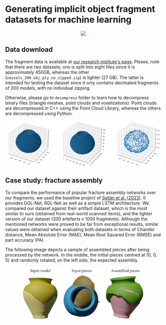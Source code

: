 # Generating implicit object fragment datasets for machine learning

<p align="center">
    <img src="data/readme/teaser.png">
</p>

## Data download

The fragment data is available at <a href="https://s5-ceatic.ujaen.es/fragment-dataset-uja/">our research institute's page</a>. Please, note that there are two datasets; one is split into eight files since it is approximately 450GB, whereas the other (`vessels_200_obj_ply_no_zipped.zip`) is lighter (27 GB). The latter is intended for testing the dataset since it only contains decimated fragments of 200 models, with no individual zipping.

Otherwise, please go to `decompress` folder to learn how to decompress binary files (triangle meshes, point clouds and voxelizations). Point clouds are decompressed in C++ using the Point Cloud Library, whereas the others are decompressed using Python.

<p>
    <img src="data/body/decompress_binaries.png">
</p>

## Case study: fracture assembly 

To compare the performance of popular fracture assembly networks over our fragments, we used the baseline project of <a href="https://github.com/Wuziyi616/multi_part_assembly/">Sellán et al. (2023)</a>. It provides DGL-Net, RGL-Net as well as a simple LSTM architecture. We compared our dataset against their artifact dataset, which is the most similar to ours (obtained from real-world scanned items), and the lighter version of our dataset (200 artefacts x 1000 fragments). Although the mentioned networks were proved to be far from exceptional results, similar values were obtained when evaluating both datasets in terms of Chamfer distance, Mean Absolute Error (MAE), Mean Root Squared Error (RMSE) and part accuracy (PA). 

The following image depicts a sample of assembled pieces after being processed by the network. In the middle, the initial pieces centred at (0, 0, 0) and randomly rotated; on the left side, the expected assembly.

<p align="center"> 
    <img src="data/readme/assembled_pieces.png" width="80%">
</p>

